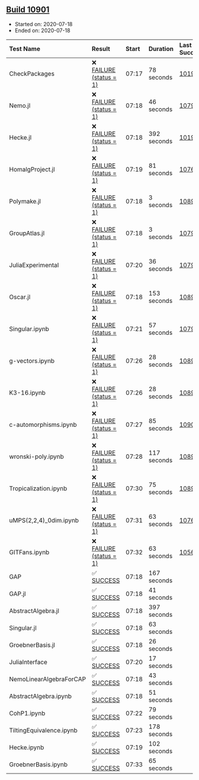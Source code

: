 ## [Build 10901](https://oscarci.mathematik.uni-kl.de/job/oscar/10901/)

* Started on: 2020-07-18
* Ended on: 2020-07-18

| Test Name    | Result | Start | Duration | Last Success | First Failure |
|:-------------|:-------|:------|:---------|:-------------|:--------------|
| CheckPackages | ❌ [FAILURE (status = 1)](https://oscarci.mathematik.uni-kl.de/job/oscar/10901/artifact/logs/build-10901/CheckPackages.log) | 07:17 | 78 seconds | [10197](https://oscarci.mathematik.uni-kl.de/job/oscar/10197/) | [10198](https://oscarci.mathematik.uni-kl.de/job/oscar/10198/) |
| Nemo.jl | ❌ [FAILURE (status = 1)](https://oscarci.mathematik.uni-kl.de/job/oscar/10901/artifact/logs/build-10901/Nemo.jl.log) | 07:18 | 46 seconds | [10790](https://oscarci.mathematik.uni-kl.de/job/oscar/10790/) | [10791](https://oscarci.mathematik.uni-kl.de/job/oscar/10791/) |
| Hecke.jl | ❌ [FAILURE (status = 1)](https://oscarci.mathematik.uni-kl.de/job/oscar/10901/artifact/logs/build-10901/Hecke.jl.log) | 07:18 | 392 seconds | [10197](https://oscarci.mathematik.uni-kl.de/job/oscar/10197/) | [10198](https://oscarci.mathematik.uni-kl.de/job/oscar/10198/) |
| HomalgProject.jl | ❌ [FAILURE (status = 1)](https://oscarci.mathematik.uni-kl.de/job/oscar/10901/artifact/logs/build-10901/HomalgProject.jl.log) | 07:19 | 81 seconds | [10765](https://oscarci.mathematik.uni-kl.de/job/oscar/10765/) | [10766](https://oscarci.mathematik.uni-kl.de/job/oscar/10766/) |
| Polymake.jl | ❌ [FAILURE (status = 1)](https://oscarci.mathematik.uni-kl.de/job/oscar/10901/artifact/logs/build-10901/Polymake.jl.log) | 07:18 | 3 seconds | [10891](https://oscarci.mathematik.uni-kl.de/job/oscar/10891/) | [10892](https://oscarci.mathematik.uni-kl.de/job/oscar/10892/) |
| GroupAtlas.jl | ❌ [FAILURE (status = 1)](https://oscarci.mathematik.uni-kl.de/job/oscar/10901/artifact/logs/build-10901/GroupAtlas.jl.log) | 07:18 | 3 seconds | [10790](https://oscarci.mathematik.uni-kl.de/job/oscar/10790/) | [10791](https://oscarci.mathematik.uni-kl.de/job/oscar/10791/) |
| JuliaExperimental | ❌ [FAILURE (status = 1)](https://oscarci.mathematik.uni-kl.de/job/oscar/10901/artifact/logs/build-10901/JuliaExperimental.log) | 07:20 | 36 seconds | [10790](https://oscarci.mathematik.uni-kl.de/job/oscar/10790/) | [10791](https://oscarci.mathematik.uni-kl.de/job/oscar/10791/) |
| Oscar.jl | ❌ [FAILURE (status = 1)](https://oscarci.mathematik.uni-kl.de/job/oscar/10901/artifact/logs/build-10901/Oscar.jl.log) | 07:18 | 153 seconds | [10896](https://oscarci.mathematik.uni-kl.de/job/oscar/10896/) | [10897](https://oscarci.mathematik.uni-kl.de/job/oscar/10897/) |
| Singular.ipynb | ❌ [FAILURE (status = 1)](https://oscarci.mathematik.uni-kl.de/job/oscar/10901/artifact/logs/build-10901/Singular.ipynb.log) | 07:21 | 57 seconds | [10790](https://oscarci.mathematik.uni-kl.de/job/oscar/10790/) | [10791](https://oscarci.mathematik.uni-kl.de/job/oscar/10791/) |
| g-vectors.ipynb | ❌ [FAILURE (status = 1)](https://oscarci.mathematik.uni-kl.de/job/oscar/10901/artifact/logs/build-10901/g-vectors.ipynb.log) | 07:26 | 28 seconds | [10891](https://oscarci.mathematik.uni-kl.de/job/oscar/10891/) | [10892](https://oscarci.mathematik.uni-kl.de/job/oscar/10892/) |
| K3-16.ipynb | ❌ [FAILURE (status = 1)](https://oscarci.mathematik.uni-kl.de/job/oscar/10901/artifact/logs/build-10901/K3-16.ipynb.log) | 07:26 | 28 seconds | [10891](https://oscarci.mathematik.uni-kl.de/job/oscar/10891/) | [10892](https://oscarci.mathematik.uni-kl.de/job/oscar/10892/) |
| c-automorphisms.ipynb | ❌ [FAILURE (status = 1)](https://oscarci.mathematik.uni-kl.de/job/oscar/10901/artifact/logs/build-10901/c-automorphisms.ipynb.log) | 07:27 | 85 seconds | [10900](https://oscarci.mathematik.uni-kl.de/job/oscar/10900/) | [10901](https://oscarci.mathematik.uni-kl.de/job/oscar/10901/) |
| wronski-poly.ipynb | ❌ [FAILURE (status = 1)](https://oscarci.mathematik.uni-kl.de/job/oscar/10901/artifact/logs/build-10901/wronski-poly.ipynb.log) | 07:28 | 117 seconds | [10898](https://oscarci.mathematik.uni-kl.de/job/oscar/10898/) | [10899](https://oscarci.mathematik.uni-kl.de/job/oscar/10899/) |
| Tropicalization.ipynb | ❌ [FAILURE (status = 1)](https://oscarci.mathematik.uni-kl.de/job/oscar/10901/artifact/logs/build-10901/Tropicalization.ipynb.log) | 07:30 | 75 seconds | [10897](https://oscarci.mathematik.uni-kl.de/job/oscar/10897/) | [10898](https://oscarci.mathematik.uni-kl.de/job/oscar/10898/) |
| uMPS(2,2,4)_0dim.ipynb | ❌ [FAILURE (status = 1)](https://oscarci.mathematik.uni-kl.de/job/oscar/10901/artifact/logs/build-10901/uMPS-2-2-4-_0dim.ipynb.log) | 07:31 | 63 seconds | [10765](https://oscarci.mathematik.uni-kl.de/job/oscar/10765/) | [10766](https://oscarci.mathematik.uni-kl.de/job/oscar/10766/) |
| GITFans.ipynb | ❌ [FAILURE (status = 1)](https://oscarci.mathematik.uni-kl.de/job/oscar/10901/artifact/logs/build-10901/GITFans.ipynb.log) | 07:32 | 63 seconds | [10566](https://oscarci.mathematik.uni-kl.de/job/oscar/10566/) | [10567](https://oscarci.mathematik.uni-kl.de/job/oscar/10567/) |
| GAP | ✅ [SUCCESS](https://oscarci.mathematik.uni-kl.de/job/oscar/10901/artifact/logs/build-10901/GAP.log) | 07:18 | 167 seconds |  |  |
| GAP.jl | ✅ [SUCCESS](https://oscarci.mathematik.uni-kl.de/job/oscar/10901/artifact/logs/build-10901/GAP.jl.log) | 07:18 | 41 seconds |  |  |
| AbstractAlgebra.jl | ✅ [SUCCESS](https://oscarci.mathematik.uni-kl.de/job/oscar/10901/artifact/logs/build-10901/AbstractAlgebra.jl.log) | 07:18 | 397 seconds |  |  |
| Singular.jl | ✅ [SUCCESS](https://oscarci.mathematik.uni-kl.de/job/oscar/10901/artifact/logs/build-10901/Singular.jl.log) | 07:18 | 63 seconds |  |  |
| GroebnerBasis.jl | ✅ [SUCCESS](https://oscarci.mathematik.uni-kl.de/job/oscar/10901/artifact/logs/build-10901/GroebnerBasis.jl.log) | 07:18 | 26 seconds |  |  |
| JuliaInterface | ✅ [SUCCESS](https://oscarci.mathematik.uni-kl.de/job/oscar/10901/artifact/logs/build-10901/JuliaInterface.log) | 07:20 | 17 seconds |  |  |
| NemoLinearAlgebraForCAP | ✅ [SUCCESS](https://oscarci.mathematik.uni-kl.de/job/oscar/10901/artifact/logs/build-10901/NemoLinearAlgebraForCAP.log) | 07:18 | 43 seconds |  |  |
| AbstractAlgebra.ipynb | ✅ [SUCCESS](https://oscarci.mathematik.uni-kl.de/job/oscar/10901/artifact/logs/build-10901/AbstractAlgebra.ipynb.log) | 07:18 | 51 seconds |  |  |
| CohP1.ipynb | ✅ [SUCCESS](https://oscarci.mathematik.uni-kl.de/job/oscar/10901/artifact/logs/build-10901/CohP1.ipynb.log) | 07:22 | 79 seconds |  |  |
| TiltingEquivalence.ipynb | ✅ [SUCCESS](https://oscarci.mathematik.uni-kl.de/job/oscar/10901/artifact/logs/build-10901/TiltingEquivalence.ipynb.log) | 07:23 | 178 seconds |  |  |
| Hecke.ipynb | ✅ [SUCCESS](https://oscarci.mathematik.uni-kl.de/job/oscar/10901/artifact/logs/build-10901/Hecke.ipynb.log) | 07:19 | 102 seconds |  |  |
| GroebnerBasis.ipynb | ✅ [SUCCESS](https://oscarci.mathematik.uni-kl.de/job/oscar/10901/artifact/logs/build-10901/GroebnerBasis.ipynb.log) | 07:33 | 65 seconds |  |  |

